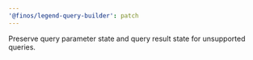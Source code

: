 ```yaml
---
'@finos/legend-query-builder': patch
---
```


Preserve query parameter state and query result state for unsupported queries.
